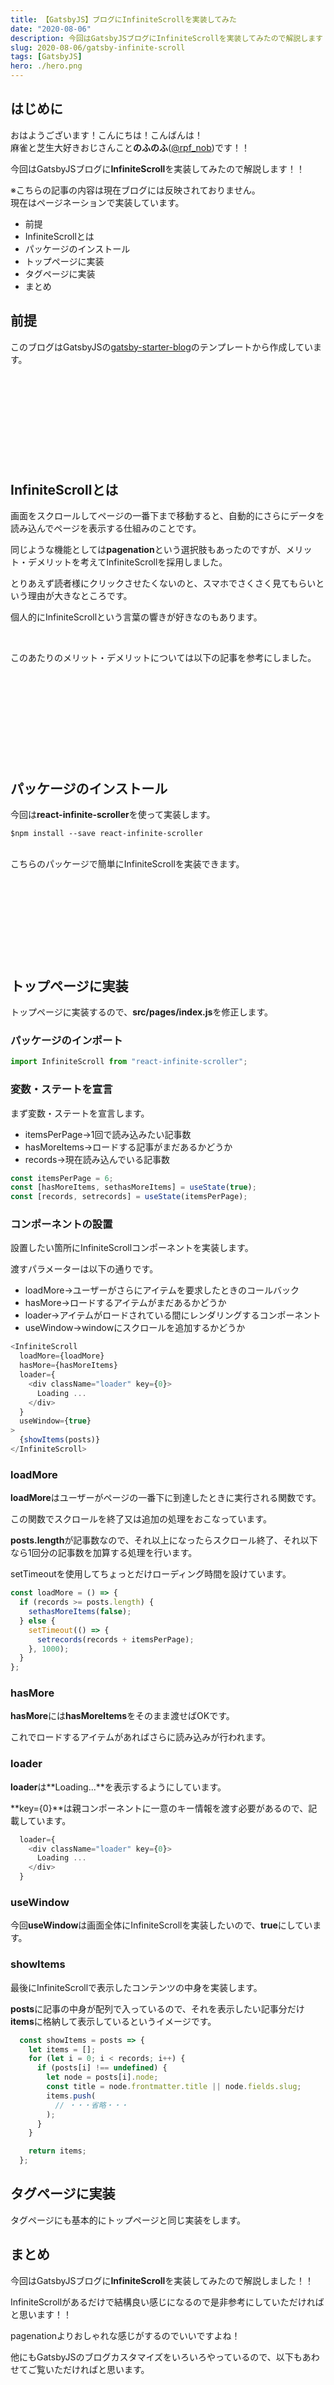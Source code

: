 ```yaml
---
title: 【GatsbyJS】ブログにInfiniteScrollを実装してみた
date: "2020-08-06"
description: 今回はGatsbyJSブログにInfiniteScrollを実装してみたので解説します！！
slug: 2020-08-06/gatsby-infinite-scroll
tags: [GatsbyJS]
hero: ./hero.png
---
```


## はじめに 

おはようございます！こんにちは！こんばんは！<br>
麻雀と芝生大好きおじさんこと**のふのふ**([@rpf_nob](https://twitter.com/rpf_nob))です！！

今回はGatsbyJSブログに**InfiniteScroll**を実装してみたので解説します！！

※こちらの記事の内容は現在ブログには反映されておりません。  
現在はページネーションで実装しています。


* 前提
* InfiniteScrollとは
* パッケージのインストール
* トップページに実装
* タグページに実装
* まとめ

## 前提

このブログはGatsbyJSの[gatsby-starter-blog](https://www.gatsbyjs.org/starters/gatsbyjs/gatsby-starter-blog/)のテンプレートから作成しています。

<div class="iframely-embed"><div class="iframely-responsive" style="height: 140px; padding-bottom: 0;"><a href="https://www.gatsbyjs.org/starters/gatsbyjs/gatsby-starter-blog/" data-iframely-url="//cdn.iframe.ly/qjUJkBu?iframe=card-small"></a></div></div>


## InfiniteScrollとは

画面をスクロールしてページの一番下まで移動すると、自動的にさらにデータを読み込んでページを表示する仕組みのことです。

同じような機能としては**pagenation**という選択肢もあったのですが、メリット・デメリットを考えてInfiniteScrollを採用しました。

とりあえず読者様にクリックさせたくないのと、スマホでさくさく見てもらいという理由が大きなところです。

個人的にInfiniteScrollという言葉の響きが好きなのもあります。

<br>

このあたりのメリット・デメリットについては以下の記事を参考にしました。

<div class="iframely-embed"><div class="iframely-responsive" style="height: 140px; padding-bottom: 0;"><a href="https://uxmilk.jp/50150" data-iframely-url="//cdn.iframe.ly/jtpf2xi?iframe=card-small"></a></div></div>

## パッケージのインストール

今回は**react-infinite-scroller**を使って実装します。

```
$npm install --save react-infinite-scroller
```

<br>
こちらのパッケージで簡単にInfiniteScrollを実装できます。

<div class="iframely-embed"><div class="iframely-responsive" style="height: 140px; padding-bottom: 0;"><a href="https://github.com/danbovey/react-infinite-scroller" data-iframely-url="//cdn.iframe.ly/BRF49Ld"></a></div></div>


## トップページに実装

トップページに実装するので、**src/pages/index.js**を修正します。

### パッケージのインポート

```js:title=src/pages/index.js
import InfiniteScroll from "react-infinite-scroller";
```

### 変数・ステートを宣言

まず変数・ステートを宣言します。

* itemsPerPage→1回で読み込みたい記事数
* hasMoreItems→ロードする記事がまだあるかどうか
* records→現在読み込んでいる記事数

```js:title=src/pages/index.js
const itemsPerPage = 6;
const [hasMoreItems, sethasMoreItems] = useState(true);
const [records, setrecords] = useState(itemsPerPage);
```

### コンポーネントの設置

設置したい箇所にInfiniteScrollコンポーネントを実装します。

渡すパラメーターは以下の通りです。

* loadMore→ユーザーがさらにアイテムを要求したときのコールバック
* hasMore→ロードするアイテムがまだあるかどうか
* loader→アイテムがロードされている間にレンダリングするコンポーネント
* useWindow→windowにスクロールを追加するかどうか

```js:title=src/pages/index.js
<InfiniteScroll
  loadMore={loadMore}
  hasMore={hasMoreItems}
  loader={
    <div className="loader" key={0}>
      Loading ...
    </div>
  }
  useWindow={true}
>
  {showItems(posts)}
</InfiniteScroll>
```

### loadMore

**loadMore**はユーザーがページの一番下に到達したときに実行される関数です。

この関数でスクロールを終了又は追加の処理をおこなっています。

**posts.length**が記事数なので、それ以上になったらスクロール終了、それ以下なら1回分の記事数を加算する処理を行います。

setTimeoutを使用してちょっとだけローディング時間を設けています。

```js:title=src/pages/index.js
const loadMore = () => {
  if (records >= posts.length) {
    sethasMoreItems(false);
  } else {
    setTimeout(() => {
      setrecords(records + itemsPerPage);
    }, 1000);
  }
};
```

### hasMore

**hasMore**には**hasMoreItems**をそのまま渡せばOKです。

これでロードするアイテムがあればさらに読み込みが行われます。

### loader

**loader**は**Loading...**を表示するようにしています。

**key={0}**は親コンポーネントに一意のキー情報を渡す必要があるので、記載しています。

```js:title=src/pages/index.js
  loader={
    <div className="loader" key={0}>
      Loading ...
    </div>
  }
```

### useWindow

今回**useWindow**は画面全体にInfiniteScrollを実装したいので、**true**にしています。

### showItems

最後にInfiniteScrollで表示したコンテンツの中身を実装します。

**posts**に記事の中身が配列で入っているので、それを表示したい記事分だけ**items**に格納して表示しているというイメージです。

```js:title=src/pages/index.js
  const showItems = posts => {
    let items = [];
    for (let i = 0; i < records; i++) {
      if (posts[i] !== undefined) {
        let node = posts[i].node;
        const title = node.frontmatter.title || node.fields.slug;
        items.push(
          // ・・・省略・・・
        );
      }
    }

    return items;
  };
```

## タグページに実装

タグページにも基本的にトップページと同じ実装をします。

## まとめ

今回はGatsbyJSブログに**InfiniteScroll**を実装してみたので解説しました！！

InfiniteScrollがあるだけで結構良い感じになるので是非参考にしていただければと思います！！

pagenationよりおしゃれな感じがするのでいいですよね！

他にもGatsbyJSのブログカスタマイズをいろいろやっているので、以下もあわせてご覧いただければと思います。

<div class="iframely-embed"><div class="iframely-responsive" style="height: 140px; padding-bottom: 0;"><a href="https://rpf-noblog.com/tags/gatsby-js/" data-iframely-url="//cdn.iframe.ly/5j7eIPT"></a></div></div>


<br>
<br>

最後まで見ていただきありがとうございます！！  
この記事が良かったと思ったらSHAREしていただけると泣いて喜びます🤣


